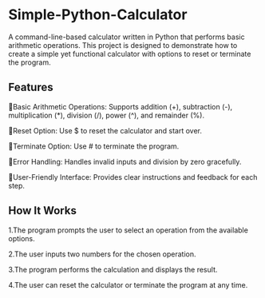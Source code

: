 # Simple-Python-Calculator
A command-line-based calculator written in Python that performs basic arithmetic operations. This project is designed to demonstrate how to create a simple yet functional calculator with options to reset or terminate the program.

## Features

🚀Basic Arithmetic Operations: Supports addition (+), subtraction (-), multiplication (*), division (/), power (^), and remainder (%).

🚀Reset Option: Use $ to reset the calculator and start over.

🚀Terminate Option: Use # to terminate the program.

🚀Error Handling: Handles invalid inputs and division by zero gracefully.

🚀User-Friendly Interface: Provides clear instructions and feedback for each step.

## How It Works

1.The program prompts the user to select an operation from the available options.

2.The user inputs two numbers for the chosen operation.

3.The program performs the calculation and displays the result.

4.The user can reset the calculator or terminate the program at any time.

